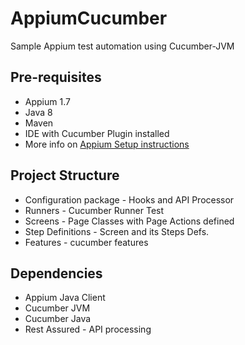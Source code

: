 # AppiumCucumber
Sample Appium test automation using Cucumber-JVM

## Pre-requisites
* Appium 1.7
* Java 8
* Maven
* IDE with Cucumber Plugin installed
* More info on [Appium Setup instructions](http://appium.io/slate/en/master/?ruby#running-appium-on-mac-os-x)

## Project Structure
* Configuration package - Hooks and API Processor
* Runners - Cucumber Runner Test
* Screens - Page Classes with Page Actions defined
* Step Definitions - Screen and its Steps Defs.
* Features - cucumber features

## Dependencies
* Appium Java Client
* Cucumber JVM
* Cucumber Java
* Rest Assured - API processing




